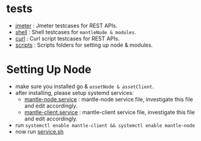 # tests

- [jmeter](./jmeter/) : Jmeter testcases for REST APIs.
- [shell](./shell/) : Shell testcases for `mantleNode & modules`.
- [curl](./curl/) : Curl script testcases for REST APIs.
- [scripts](./scripts/) : Scripts folders for setting up node & modules.

# Setting Up Node

- make sure you installed go & `assetNode & assetClient`.
- after installing, please setup systemd services:
  - [mantle-node.service](./scripts/mantle-node.service) : mantle-node service file, investigate this file and edit accordingly.
  - [mantle-client.service](./scripts/mantle-client.service) : mantle-client service file, investigate this file and edit accordingly.
- run `systemctl enable mantle-client && systemctl enable mantle-node` 
- now run [service.sh](./scripts/service.sh)
